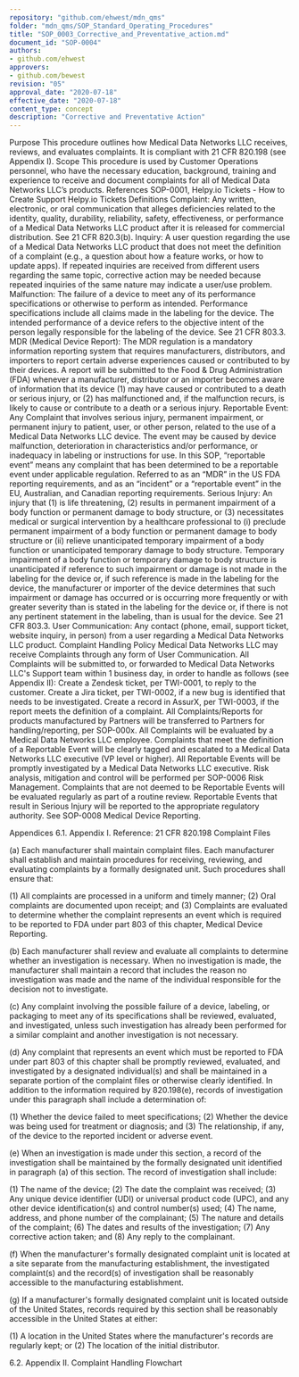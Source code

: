 ```yaml
---
repository: "github.com/ehwest/mdn_qms"
folder: "mdn_qms/SOP_Standard_Operating_Procedures"
title: "SOP_0003_Corrective_and_Preventative_action.md"
document_id: "SOP-0004"
authors:
- github.com/ehwest
approvers:
- github.com/bewest
revision: "05"
approval_date: "2020-07-18"
effective_date: "2020-07-18"
content_type: concept
description: "Corrective and Preventative Action"
---
```

Purpose
This procedure outlines how Medical Data Networks LLC receives, reviews, and evaluates complaints. It is compliant with 21 CFR 820.198 (see Appendix I).
Scope
This procedure is used by Customer Operations personnel, who have the necessary education, background, training and experience to receive and document complaints for all of Medical Data Networks LLC’s products.
References
SOP-0001, Helpy.io Tickets - How to Create Support Helpy.io Tickets
Definitions
Complaint:  Any written, electronic, or oral communication that alleges deficiencies related to the identity, quality, durability, reliability, safety, effectiveness, or performance of a Medical Data Networks LLC product after it is released for commercial distribution. See 21 CFR 820.3(b).
Inquiry:  A user question regarding the use of a Medical Data Networks LLC product that does not meet the definition of a complaint (e.g., a question about how a feature works, or how to update apps). If repeated inquiries are received from different users regarding the same topic, corrective action may be needed because repeated inquiries of the same nature may indicate a user/use problem.
Malfunction: The failure of a device to meet any of its performance specifications or otherwise to perform as intended. Performance specifications include all claims made in the labeling for the device. The intended performance of a device refers to the objective intent of the person legally responsible for the labeling of the device. See 21 CFR 803.3. 
MDR (Medical Device Report): The MDR regulation is a mandatory information reporting system that requires manufacturers, distributors, and importers to report certain adverse experiences caused or contributed to by their devices.  A report will be submitted to the Food & Drug Administration (FDA) whenever a manufacturer, distributor or an importer becomes aware of information that its device (1) may have caused or contributed to a death or serious injury, or (2) has malfunctioned and, if the malfunction recurs, is likely to cause or contribute to a death or a serious injury.
Reportable Event: Any Complaint that involves serious injury, permanent impairment, or permanent injury to patient, user, or other person, related to the use of a Medical Data Networks LLC device.  The event may be caused by device malfunction, deterioration in characteristics and/or performance, or inadequacy in labeling or instructions for use.  In this SOP, “reportable event” means any complaint that has been determined to be a reportable event under applicable regulation.  Referred to as an “MDR” in the US FDA reporting requirements, and as an “incident” or a “reportable event” in the EU, Australian, and Canadian reporting requirements.
Serious Injury: An injury that (1) is life threatening, (2) results in permanent impairment of a body function or permanent damage to body structure, or (3) necessitates medical or surgical intervention by a healthcare professional to (i) preclude permanent impairment of a body function or permanent damage to body structure or (ii) relieve unanticipated temporary impairment of a body function or unanticipated temporary damage to body structure. Temporary impairment of a body function or temporary damage to body structure is unanticipated if reference to such impairment or damage is not made in the labeling for the device or, if such reference is made in the labeling for the device, the manufacturer or importer of the device determines that such impairment or damage has occurred or is occurring more frequently or with greater severity than is stated in the labeling for the device or, if there is not any pertinent statement in the labeling, than is usual for the device. See 21 CFR 803.3.
User Communication: Any contact (phone, email, support ticket, website inquiry, in person) from a user regarding a Medical Data Networks LLC product.
Complaint Handling Policy
Medical Data Networks LLC may receive Complaints through any form of User Communication.
All Complaints will be submitted to, or forwarded to Medical Data Networks LLC's Support team within 1 business day, in order to handle as follows (see Appendix II):
Create a Zendesk ticket, per TWI-0001, to reply to the customer.
Create a Jira ticket, per TWI-0002, if a new bug is identified that needs to be investigated.
Create a record in AssurX, per TWI-0003, if the report meets the definition of a complaint.
All Complaints/Reports for products manufactured by Partners will be transferred to Partners for handling/reporting, per SOP-000x.
All Complaints will be evaluated by a Medical Data Networks LLC employee. Complaints that meet the definition of a Reportable Event will be clearly tagged and escalated to a Medical Data Networks LLC executive (VP level or higher).
All Reportable Events will be promptly investigated by a Medical Data Networks LLC executive. Risk analysis, mitigation and control will be performed per SOP-0006 Risk Management.
Complaints that are not deemed to be Reportable Events will be evaluated regularly as part of a routine review.
Reportable Events that result in Serious Injury will be reported to the appropriate regulatory authority. See SOP-0008 Medical Device Reporting.

Appendices
6.1. 	Appendix I. Reference: 21 CFR 820.198 Complaint Files


(a) Each manufacturer shall maintain complaint files. Each manufacturer shall establish and maintain procedures for receiving, reviewing, and evaluating complaints by a formally designated unit. Such procedures shall ensure that:

(1) All complaints are processed in a uniform and timely manner;
(2) Oral complaints are documented upon receipt; and
(3) Complaints are evaluated to determine whether the complaint represents an event which is required to be reported to FDA under part 803 of this chapter, Medical Device Reporting.

(b) Each manufacturer shall review and evaluate all complaints to determine whether an investigation is necessary. When no investigation is made, the manufacturer shall maintain a record that includes the reason no investigation was made and the name of the individual responsible for the decision not to investigate.

(c) Any complaint involving the possible failure of a device, labeling, or packaging to meet any of its specifications shall be reviewed, evaluated, and investigated, unless such investigation has already been performed for a similar complaint and another investigation is not necessary.

(d) Any complaint that represents an event which must be reported to FDA under part 803 of this chapter shall be promptly reviewed, evaluated, and investigated by a designated individual(s) and shall be maintained in a separate portion of the complaint files or otherwise clearly identified. In addition to the information required by 820.198(e), records of investigation under this paragraph shall include a determination of:

(1) Whether the device failed to meet specifications;
(2) Whether the device was being used for treatment or diagnosis; and
(3) The relationship, if any, of the device to the reported incident or adverse event.

(e) When an investigation is made under this section, a record of the investigation shall be maintained by the formally designated unit identified in paragraph (a) of this section. The record of investigation shall include:

(1) The name of the device;
(2) The date the complaint was received;
(3) Any unique device identifier (UDI) or universal product code (UPC), and any other device identification(s) and control number(s) used;
(4) The name, address, and phone number of the complainant;
(5) The nature and details of the complaint;
(6) The dates and results of the investigation;
(7) Any corrective action taken; and
(8) Any reply to the complainant.

(f) When the manufacturer's formally designated complaint unit is located at a site separate from the manufacturing establishment, the investigated complaint(s) and the record(s) of investigation shall be reasonably accessible to the manufacturing establishment.

(g) If a manufacturer's formally designated complaint unit is located outside of the United States, records required by this section shall be reasonably accessible in the United States at either:

(1) A location in the United States where the manufacturer's records are regularly kept; or
(2) The location of the initial distributor.

6.2. Appendix II. Complaint Handling Flowchart
